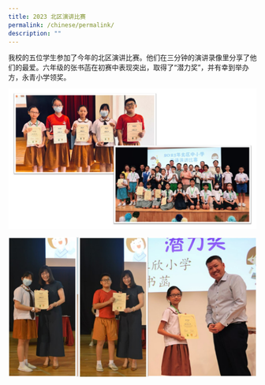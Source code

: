 ```yaml
---
title: 2023 北区演讲比赛
permalink: /chinese/permalink/
description: ""
---
```

我校的五位学生参加了今年的北区演讲比赛。他们在三分钟的演讲录像里分享了他们的最爱。六年级的张书菡在初赛中表现突出，取得了“潜力奖”，并有幸到举办方，永青小学领奖。

![](/images/2023%20北区演讲比赛%201.jpg)

![](/images/2023%20北区演讲比赛%202.jpg)